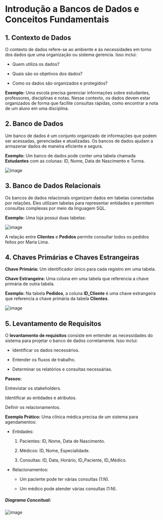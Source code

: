 # Introdução a Bancos de Dados e Conceitos Fundamentais

## 1. Contexto de Dados

O contexto de dados refere-se ao ambiente e às necessidades em torno dos dados que uma organização ou sistema gerencia. Isso inclui:

* Quem utiliza os dados?

* Quais são os objetivos dos dados?

* Como os dados são organizados e protegidos?

**Exemplo:**
Uma escola precisa gerenciar informações sobre estudantes, professores, disciplinas e notas. Nesse contexto, os dados devem estar organizados de forma que facilite consultas rápidas, como encontrar a nota de um aluno em uma disciplina.


## 2. Banco de Dados

Um banco de dados é um conjunto organizado de informações que podem ser acessadas, gerenciadas e atualizadas. Os bancos de dados ajudam a armazenar dados de maneira eficiente e segura.

**Exemplo:**
Um banco de dados pode conter uma tabela chamada **Estudantes** com as colunas: ID, Nome, Data de Nascimento e Turma.


![image](https://github.com/user-attachments/assets/665558f5-2990-4bc7-a85d-52b62e3efd9d)


## 3. Banco de Dados Relacionais

Os bancos de dados relacionais organizam dados em tabelas conectadas por relações. Eles utilizam tabelas para representar entidades e permitem consultas complexas por meio da linguagem SQL.

**Exemplo:**
Uma loja possui duas tabelas:

![image](https://github.com/user-attachments/assets/d693f606-63d2-4933-b442-3bcfad91bf63)

A relação entre **Clientes** e **Pedidos** permite consultar todos os pedidos feitos por Maria Lima.


## 4. Chaves Primárias e Chaves Estrangeiras

**Chave Primária:** Um identificador único para cada registro em uma tabela.

**Chave Estrangeira:** Uma coluna em uma tabela que referencia a chave primária de outra tabela.

**Exemplo:**
Na tabela **Pedidos**, a coluna **ID_Cliente** é uma chave estrangeira que referencia a chave primária da tabela **Clientes**.

![image](https://github.com/user-attachments/assets/b72c719e-c2b8-4ab8-9330-850358920f66)


## 5. Levantamento de Requisitos

O **levantamento de requisitos** consiste em entender as necessidades do sistema para projetar o banco de dados corretamente. Isso inclui:

* Identificar os dados necessários.

* Entender os fluxos de trabalho.

* Determinar os relatórios e consultas necessárias.

**Passos:**

Entrevistar os stakeholders.

Identificar as entidades e atributos.

Definir os relacionamentos.

**Exemplo Prático:**  Uma clínica médica precisa de um sistema para agendamentos:

* Entidades:

    1. Pacientes: ID, Nome, Data de Nascimento.

    2. Médicos: ID, Nome, Especialidade.

    3. Consultas: ID, Data, Horário, ID_Paciente, ID_Médico.

* Relacionamentos:

    * Um paciente pode ter várias consultas (1:N).

    * Um médico pode atender várias consultas (1:N).
 
##### Diagrama Conceitual:


![image](https://github.com/user-attachments/assets/d54877a4-2dd3-469b-9bc7-5dcd57350a3a)

      



